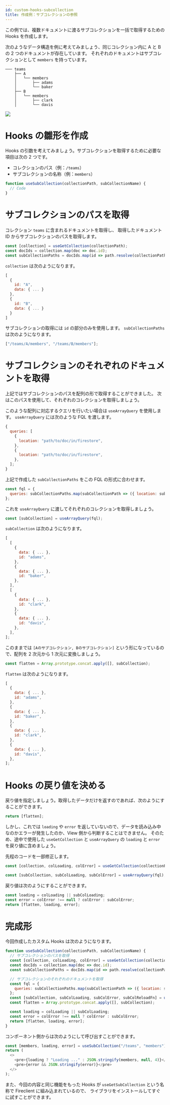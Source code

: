 ```yaml
---
id: custom-hooks-subcollection
title: 作成例：サブコレクションの参照
---
```


この例では、複数ドキュメントに渡るサブコレクションを一括で取得するための Hooks を作成します。

次のようなデータ構造を例に考えてみましょう、同じコレクション内に A と B の 2 つのドキュメントが存在しています。
それぞれのドキュメントはサブコレクションとして `members` を持っています。

```
─── teams
    ├── A
    │   └── members
    │       ├── adams
    │       └── baker
    ├── B
    │   └── members
    │       ├── clark
    │       └── davis
```

![](assets/subcollection-A.png)

# Hooks の雛形を作成

Hooks の引数を考えてみましょう。サブコレクションを取得するために必要な項目は次の 2 つです。

- コレクションのパス（例：`/teams`）
- サブコレクションの名称（例：`members`）

```js
function useSubCollection(collectionPath, subCollectionName) {
  // Code
}
```

# サブコレクションのパスを取得

コレクション `teams` に含まれるドキュメントを取得し、
取得したドキュメント ID からサブコレクションのパスを取得します。

```js
const [collection] = useGetCollection(collectionPath);
const docIds = collection.map(doc => doc.id);
const subCollectionPaths = docIds.map(id => path.resolve(collectionPath, id, subCollectionName));
```

`collection` は次のようになります。

```js
[
  {
    id: "A",
    data: { ... }
  },
  {
    id: "B",
    data: { ... }
  }
]
```

サブコレクションの取得には `id` の部分のみを使用します。
`subCollectionPaths` は次のようになります。

```js
["/teams/A/members", "/teams/B/members"];
```

# サブコレクションのそれぞれのドキュメントを取得

上記ではサブコレクションのパスを配列の形で取得することができました。
次はこのパスを使用して、それぞれのコレクションを取得しましょう。

このような配列に対応するクエリを行いたい場合は `useArrayQuery` を使用します。
`useArrayQuery` には次のような FQL を渡します。

```js
{
  queries: [
    {
      location: "path/to/doc/in/firestore",
    },
    {
      location: "path/to/doc/in/firestore",
    },
  ];
}
```

上記で作成した `subCollectionPaths` をこの FQL の形式に合わせます。

```js
const fql = {
  queries: subCollectionPaths.map(subCollectionPath => ({ location: subCollectionPath })),
};
```

これを `useArrayQuery` に渡してそれぞれのコレクションを取得しましょう。

```js
const [subCollection] = useArrayQuery(fql);
```

`subCollection` は次のようになります。

```js
[
  [
    {
      data: { ... },
      id: "adams",
    },
    {
      data: { ... },
      id: "baker",
    },
  ],
  [
    {
      data: { ... },
      id: "clark",
    },
    {
      data: { ... },
      id: "davis",
    },
  ],
];
```

このままでは `[Aのサブコレクション, Bのサブコレクション]` という形になっているので、配列を 2 次元から 1 次元に変換しましょう。

```js
const flatten = Array.prototype.concat.apply([], subCollection);
```

`flatten` は次のようになります。

```js
[
  {
    data: { ... },
    id: "adams",
  },
  {
    data: { ... },
    id: "baker",
  },
  {
    data: { ... },
    id: "clark",
  },
  {
    data: { ... },
    id: "davis",
  },
];
```

# Hooks の戻り値を決める

戻り値を指定しましょう。取得したデータだけを返すのであれば、次のようにすることができます。

```js
return [flatten];
```

しかし、これでは `loading` や `error` を返していないので、データを読み込み中なのかエラーが発生したのか、View 側から判断することはできません。
そのため、途中で使用した `useGetCollection` と `useArrayQuery` の `loading` と `error` を戻り値に含めましょう。

先程のコードを一部修正します。

```js
const [collection, colLoading, colError] = useGetCollection(collectionPath);
```

```js
const [subCollection, subColLoading, subColError] = useArrayQuery(fql);
```

戻り値は次のようにすることができます。

```js
const loading = colLoading || subColLoading;
const error = colError !== null ? colError : subColError;
return [flatten, loading, error];
```

# 完成形

今回作成したカスタム Hooks は次のようになります。

```js
function useSubCollection(collectionPath, subCollectionName) {
  // サブコレクションのパスを取得
  const [collection, colLoading, colError] = useGetCollection(collectionPath);
  const docIds = collection.map(doc => doc.id);
  const subCollectionPaths = docIds.map(id => path.resolve(collectionPath, id, subCollectionName));

  // サブコレクションのそれぞれのドキュメントを取得
  const fql = {
    queries: subCollectionPaths.map(subCollectionPath => ({ location: subCollectionPath })),
  };
  const [subCollection, subColLoading, subColError, subColReloadFn] = useArrayQuery(fql);
  const flatten = Array.prototype.concat.apply([], subCollection);

  const loading = colLoading || subColLoading;
  const error = colError !== null ? colError : subColError;
  return [flatten, loading, error];
}
```

コンポーネント側からは次のようにして呼び出すことができます。

```js
const [members, loading, error] = useSubCollection("/teams", "members");
return (
  <>
    <pre>{loading ? "Loading ..." : JSON.stringify(members, null, 4)}</pre>
    <pre>{error && JSON.stringify(error)}</pre>
  </>
);
```

また、今回の内容と同じ機能をもった Hooks が `useGetSubCollection` という名称で Fireclient に組み込まれているので、
ライブラリをインストールしてすぐに試すことができます。
